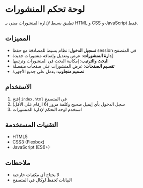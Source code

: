 # لوحة تحكم المنشورات

تطبيق بسيط لإدارة المنشورات مبني بـ HTML و CSS و JavaScript فقط.

## المميزات

- **تسجيل الدخول**: نظام بسيط للمصادقة مع حفظ session في المتصفح
- **إدارة المنشورات**: عرض وتعديل وإضافة منشورات جديدة
- **البحث والترتيب**: إمكانية البحث في المنشورات وترتيبها
- **تقسيم الصفحات**: عرض المنشورات على صفحات منفصلة
- **تصميم متجاوب**: يعمل على جميع الأجهزة

## الاستخدام

1. افتح `index.html` في المتصفح
2. سجل الدخول بأي إيميل صحيح وكلمة مرور (6 ارقام على الأقل)
3. استخدم لوحة التحكم لإدارة المنشورات

## التقنيات المستخدمة

- HTML5
- CSS3 (Flexbox)
- JavaScript (ES6+)

## ملاحظات

- لا يحتاج أي مكتبات خارجية
- البيانات تُحفظ لوكال في المتصفح
